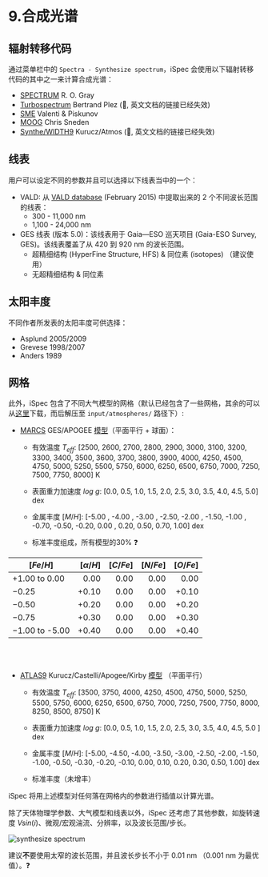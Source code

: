 # 9.合成光谱

<h2>辐射转移代码</h2>

通过菜单栏中的 `Spectra - Synthesize spectrum`，iSpec 会使用以下辐射转移代码的其中之一来计算合成光谱：

- [SPECTRUM](http://www.appstate.edu/~grayro/spectrum/spectrum.html) R. O. Gray
- [Turbospectrum](https://github.com/bertrandplez/Turbospectrum2019) Bertrand Plez (:bug:, 英文文档的链接已经失效)
- [SME](https://www.stsci.edu/~valenti/sme.html) Valenti & Piskunov
- [MOOG](http://www.as.utexas.edu/~chris/moog.html) Chris Sneden
- [Synthe/WIDTH9]() Kurucz/Atmos (:bug:, 英文文档的链接已经失效)

<h2>线表</h2>

用户可以设定不同的参数并且可以选择以下线表当中的一个：

- VALD: 从 [VALD database](https://ui.adsabs.harvard.edu/abs/2011BaltA..20..503K/abstract) (February 2015) 中提取出来的 2 个不同波长范围的线表：
  - 300 - 11,000 nm
  - 1,100 - 24,000 nm
- GES 线表 (版本 5.0)：该线表用于 Gaia—ESO 巡天项目 (Gaia-ESO Survey, GES)。该线表覆盖了从 420 到 920 nm 的波长范围。
  - 超精细结构 (HyperFine Structure, HFS) & 同位素 (isotopes) （建议使用）
  - 无超精细结构 & 同位素

<h2>太阳丰度</h2>

不同作者所发表的太阳丰度可供选择：

- Asplund 2005/2009
- Grevese 1998/2007
- Anders 1989

<h2>网格</h2>

此外，iSpec 包含了不同大气模型的网格（默认已经包含了一些网格，其余的可以从[这里](https://www.cfa.harvard.edu/~sblancoc/iSpec/atmospheres/)下载，而后解压至 `input/atmospheres/` 路径下）:

- [MARCS](https://marcs.astro.uu.se/) GES/APOGEE [模型](https://ui.adsabs.harvard.edu/abs/2008A&A...486..951G/abstract)（平面平行 + 球面）：

  - 有效温度 $T_{eff}$: [2500, 2600, 2700, 2800, 2900, 3000, 3100, 3200, 3300, 3400, 3500, 3600, 3700, 3800, 3900, 4000, 4250, 4500, 4750, 5000, 5250, 5500, 5750, 6000, 6250, 6500, 6750, 7000, 7250, 7500, 7750, 8000] K

  - 表面重力加速度 $log\text{ }g$:  [0.0, 0.5, 1.0, 1.5, 2.0, 2.5, 3.0, 3.5, 4.0, 4.5, 5.0] dex

  - 金属丰度 $[M/H]$: [-5.00 , -4.00 , -3.00 , -2.50, -2.00 , -1.50, -1.00 , -0.70, -0.50, -0.20, 0.00 , 0.20, 0.50, 0.70, 1.00] dex

  - 标准丰度组成，所有模型的30% :question:

| $[Fe/H]$ | $[\alpha/H]$ | $[C/Fe]$ | $[N/Fe]$ | $[O/Fe]$ |
|    --    |      --:     |    --:   |    --:   |    --:   |  
| +1.00 to 0.00 |   0.00  |   0.00   |    0.00  |    0.00  | 
|      −0.25    |  +0.10  |   0.00   |    0.00  |   +0.10  | 
|      −0.50    |  +0.20  |   0.00   |    0.00  |   +0.20  | 
|      −0.75    |  +0.30  |   0.00   |    0.00  |   +0.30  | 
| −1.00 to -5.00|  +0.40  |   0.00   |    0.00  |   +0.40  |

<br></br>

- [ATLAS9](http://kurucz.harvard.edu/grids.html) Kurucz/Castelli/Apogee/Kirby [模型](https://ui.adsabs.harvard.edu/abs/2005MSAIS...8...14K/abstract) （平面平行）

  - 有效温度 $T_{eff}$: [3500, 3750, 4000, 4250, 4500, 4750, 5000, 5250, 5500, 5750, 6000, 6250, 6500, 6750, 7000, 7250, 7500, 7750, 8000, 8250, 8500, 8750] K

  - 表面重力加速度 $log\text{ }g$: [0.0, 0.5, 1.0, 1.5, 2.0, 2.5, 3.0, 3.5, 4.0, 4.5, 5.0 ] dex

  - 金属丰度 $[M/H]$: [-5.00, -4.50, -4.00, -3.50, -3.00, -2.50, -2.00, -1.50, -1.00, -0.50, -0.30, -0.20, -0.10, 0.00, 0.10, 0.20, 0.30, 0.50, 1.00] dex

  - 标准丰度（未增丰）

iSpec 将用上述模型对任何落在网格内的参数进行插值以计算光谱。

除了天体物理学参数、大气模型和线表以外，iSpec 还考虑了其他参数，如旋转速度 $V sin(i)$、微观/宏观湍流、分辨率，以及波长范围/步长。

![synthesize spectrum](https://www.blancocuaresma.com/s/user/pages/02.projects/03.iSpec/manual/03.usage/11.synthesis/iSpec_synthesize_spectrum.png)

建议**不**要使用太窄的波长范围，并且波长步长不小于 0.01 nm （0.001 nm 为最优值）。:question:
